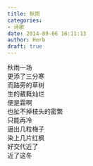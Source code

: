 ```yaml
---  
title: 秋雨  
categories:  
- 诗歌  
date: 2014-09-06 16:11:13  
author: Herb  
draft: true
---  
```

秋雨一场  
更添了三分寒  
而路旁的草树  
生的葳蕤灿烂  
便是霜啊  
也扯不掉枝头的密繁  
只能再冷  
逼出几粒梅子  
染上几片红枫  
好交代近了  
近了这冬